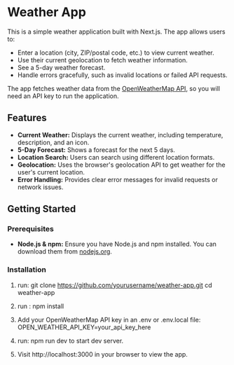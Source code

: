 # Weather App

This is a simple weather application built with Next.js. The app allows users to:

- Enter a location (city, ZIP/postal code, etc.) to view current weather.
- Use their current geolocation to fetch weather information.
- See a 5-day weather forecast.
- Handle errors gracefully, such as invalid locations or failed API requests.

The app fetches weather data from the [OpenWeatherMap API](https://openweathermap.org), so you will need an API key to run the application.

## Features

- **Current Weather:** Displays the current weather, including temperature, description, and an icon.
- **5-Day Forecast:** Shows a forecast for the next 5 days.
- **Location Search:** Users can search using different location formats.
- **Geolocation:** Uses the browser's geolocation API to get weather for the user's current location.
- **Error Handling:** Provides clear error messages for invalid requests or network issues.

## Getting Started

### Prerequisites

- **Node.js & npm:** Ensure you have Node.js and npm installed. You can download them from [nodejs.org](https://nodejs.org).

### Installation

1. run: git clone https://github.com/yourusername/weather-app.git
   cd weather-app

2. run : npm install

3. Add your OpenWeatherMap API key in an .env or .env.local file:
   OPEN_WEATHER_API_KEY=your_api_key_here

4. run: npm run dev to start dev server.

5. Visit http://localhost:3000 in your browser to view the app.

